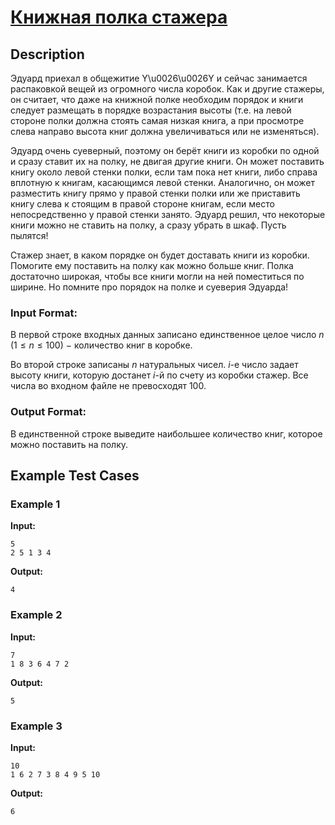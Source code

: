 # [Книжная полка стажера](link)

## Description


Эдуард приехал в общежитие Y\\u0026\\u0026Y и сейчас занимается распаковкой вещей из огромного числа коробок. Как и другие стажеры, он считает, что даже на книжной полке необходим порядок и книги следует размещать в порядке возрастания высоты (т.е. на левой стороне полки должна стоять самая низкая книга, а при просмотре слева направо высота книг должна увеличиваться или не изменяться).

Эдуард очень суеверный, поэтому он берёт книги из коробки по одной и сразу ставит их на полку, не двигая другие книги. Он может поставить книгу около левой стенки полки, если там пока нет книги, либо справа вплотную к книгам, касающимся левой стенки. Аналогично, он может разместить книгу прямо у правой стенки полки или же приставить книгу слева к стоящим в правой стороне книгам, если место непосредственно у правой стенки занято. Эдуард решил, что некоторые книги можно не ставить на полку, а сразу убрать в шкаф. Пусть пылятся!

Стажер знает, в каком порядке он будет доставать книги из коробки. Помогите ему поставить на полку как можно больше книг. Полка достаточно широкая, чтобы все книги могли на ней поместиться по ширине. Но помните про порядок на полке и суеверия Эдуарда!
### Input Format:


В первой строке входных данных записано единственное целое число $n$ ($1 \le n \le 100$) $-$ количество книг в коробке.

Во второй строке записаны $n$ натуральных чисел. $i$-е число задает высоту книги, которую достанет $i$-й по счету из коробки стажер. Все числа во входном файле не превосходят 100.

### Output Format:


В единственной строке выведите наибольшее количество книг, которое можно поставить на полку.

## Example Test Cases

### Example 1

**Input:**
```
5
2 5 1 3 4

```

**Output:**
```
4

```

### Example 2

**Input:**
```
7
1 8 3 6 4 7 2

```

**Output:**
```
5

```

### Example 3

**Input:**
```
10
1 6 2 7 3 8 4 9 5 10

```

**Output:**
```
6

```

